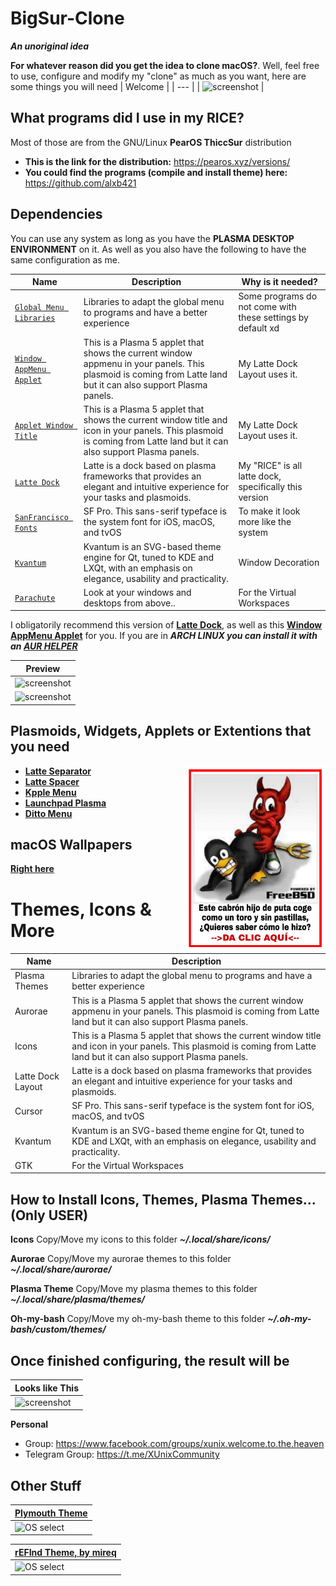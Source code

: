 # BigSur-Clone
***An unoriginal idea***
 
**For whatever reason did you get the idea to clone macOS?**. Well, feel free to use, configure and modify my "clone" as much as you want, here are some things you will need
| Welcome | 
| --- |
| ![screenshot](https://github.com/The-Sensual-Dotfiles/BigSur-Clone/blob/main/Screenshots/01.png) |

## What programs did I use in my RICE?
Most of those are from the GNU/Linux **PearOS ThiccSur** distribution
- **This is the link for the distribution:** https://pearos.xyz/versions/
- **You could find the programs (compile and install theme) here:** https://github.com/alxb421


## Dependencies
You can use any system as long as you have the **PLASMA DESKTOP ENVIRONMENT** on it. As well as you also have the following to have the same configuration as me. 


| Name | Description | Why is it needed? |
| --- | --- | --- |
| [`Global Menu Libraries`](https://github.com/The-Sensual-Dotfiles/Libreries-Global-Menu-KDE) |  Libraries to adapt the global menu to programs and have a better experience  | Some programs do not come with these settings by default xd |
| [`Window AppMenu Applet`](https://github.com/psifidotos/applet-window-appmenu)| This is a Plasma 5 applet that shows the current window appmenu in your panels. This plasmoid is coming from Latte land but it can also support Plasma panels. |My Latte Dock Layout uses it. 
| [`Applet Window Title`](https://github.com/psifidotos/applet-window-title)| This is a Plasma 5 applet that shows the current window title and icon in your panels. This plasmoid is coming from Latte land but it can also support Plasma panels. |My Latte Dock Layout uses it. 
| [`Latte Dock`](https://github.com/KDE/latte-dock) | Latte is a dock based on plasma frameworks that provides an elegant and intuitive experience for your tasks and plasmoids. | My "RICE" is all latte dock, specifically this version |
| [`SanFrancisco Fonts`](https://github.com/The-Sensual-Dotfiles/macOS-Fonts) | SF Pro. This sans-serif typeface is the system font for iOS, macOS, and tvOS | To make it look more like the system |
| [`Kvantum`](https://github.com/tsujan/Kvantum/blob/master/Kvantum/INSTALL.md) | Kvantum is an SVG-based theme engine for Qt, tuned to KDE and LXQt, with an emphasis on elegance, usability and practicality. | Window Decoration  |
| [`Parachute`](https://github.com/tcorreabr/Parachute) |Look at your windows and desktops from above.. | For the Virtual Workspaces |

I obligatorily recommend this version of **[Latte Dock](https://github.com/KDE/latte-dock)**, as well as this **[Window AppMenu Applet](https://github.com/psifidotos/applet-window-appmenu)** for you. If you are in ***ARCH LINUX you can install it with an [AUR HELPER](https://wiki.archlinux.org/index.php/AUR_helpers)***


| Preview |
| --- |
| ![screenshot](https://github.com/The-Sensual-Dotfiles/BigSur-Clone/blob/main/Screenshots/02.png) |
| ![screenshot](https://github.com/The-Sensual-Dotfiles/BigSur-Clone/blob/main/Screenshots/03.png) |

## Plasmoids, Widgets, Applets or Extentions that you need
 <a href="https://www.freebsd.org/"> <img src="https://github.com/Hblanqueto/The-Sensuals-Dotfiles/blob/master/Images%20to%20the%20Repository/bsd.png" align="right" height="300px">

 <p align="left">
 
- **[Latte Separator](https://store.kde.org/p/1295376/)**
- **[Latte Spacer](https://store.kde.org/p/1287102/)**
- **[Kpple Menu](https://store.kde.org/p/1384156/)**
- **[Launchpad Plasma](https://store.kde.org/p/1364064/)**
- **[Ditto Menu](https://store.kde.org/p/1312669/)**

## macOS Wallpapers

**[Right here](https://github.com/The-Sensual-Dotfiles/macOS-Wallpapers)**

# Themes, Icons & More
| Name | Description |
| --- | --- |
| Plasma Themes  |  Libraries to adapt the global menu to programs and have a better experience  | 
| Aurorae | This is a Plasma 5 applet that shows the current window appmenu in your panels. This plasmoid is coming from Latte land but it can also support Plasma panels. |
| Icons | This is a Plasma 5 applet that shows the current window title and icon in your panels. This plasmoid is coming from Latte land but it can also support Plasma panels. |
| Latte Dock Layout | Latte is a dock based on plasma frameworks that provides an elegant and intuitive experience for your tasks and plasmoids. | 
| Cursor | SF Pro. This sans-serif typeface is the system font for iOS, macOS, and tvOS | 
| Kvantum | Kvantum is an SVG-based theme engine for Qt, tuned to KDE and LXQt, with an emphasis on elegance, usability and practicality. | 
| GTK | For the Virtual Workspaces |

## How to Install Icons, Themes, Plasma Themes... (Only USER)
**Icons**
Copy/Move my icons to this folder
***~/.local/share/icons/***

**Aurorae**
Copy/Move my aurorae themes to this folder
***~/.local/share/aurorae/***

**Plasma Theme**
Copy/Move my plasma themes to this folder
***~/.local/share/plasma/themes/***

**Oh-my-bash**
Copy/Move my oh-my-bash theme to this folder
***~/.oh-my-bash/custom/themes/***

## Once finished configuring, the result will be 
| Looks like This |
| --- |
| ![screenshot](https://github.com/The-Sensual-Dotfiles/BigSur-Clone/blob/main/Screenshots/m835sf3ip0t61.png) |

**Personal**
- Group: https://www.facebook.com/groups/xunix.welcome.to.the.heaven
- Telegram Group: https://t.me/XUnixCommunity

## Other Stuff
| [Plymouth Theme](https://www.gnome-look.org/p/1311587/) | 
| --- | 
| ![OS select](https://github.com/The-Sensual-Dotfiles/Plasma-Catalina-Clone/blob/main/Pictures/06.png) |

| [rEFInd Theme, by mireq](https://github.com/mireq/rEFInd-Catalina) | 
| --- | 
| ![OS select](https://raw.github.com/wiki/mireq/rEFInd-Catalina/screenshot_001.png) |



